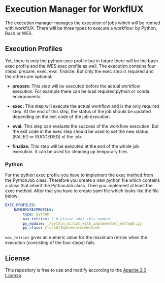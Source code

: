 


# Execution Manager for WorkflUX

The execution manager manages the execution of jobs which will be runned with workflUX. There will be three types to execute a workflow: by Python, Bash or WES.

## Execution Profiles
Yet, there is only the python exec profile but in future there will be the bash exec profile and the WES exec profile as well. The execution contains four steps: prepare, exec, eval, finalize. But only the exec step is required and the others are  optional.
- __prepare:__
This step will be executed before the actual workflow execution. For example there can be load required python or conda environments.
- __exec:__
This step will execute the actual workflow and is the only required step. At the end of this step, the status of the job should be updated depending on the exit code of the job execution.
- __eval:__
This step can evaluate the success of the workflow execution. But the exit code in the exec step should be used to set the new status (FAILED or SUCCEDED) of the job.

- __finalize:__
This step will be executed at the end of the whole job execution. It can be used for cleaning up temporary files.


### Python
For the python exec profile you have to implement the exec method from the PythonJob class. Therefore you create a new python file which contains a class that inherit the PythonJob class. Then you implement at least the exec method.
After that you have to create yaml file which looks like the file below:
```yaml
EXEC_PROFILES:
    NAMEOFEXECPROFILE:
        type: python
        max_retries: 2 # please adat this number
        py_module: ./python_script_with_implemented_methods.py
        py_class: ClassOfImplementedMethods
```
```max_retries``` gives an numeric value for the maximum retries when the execution (consisting of the four steps) fails.

## License
This repository is free to use and modify according to the [Apache 2.0 License](./LICENSE).
